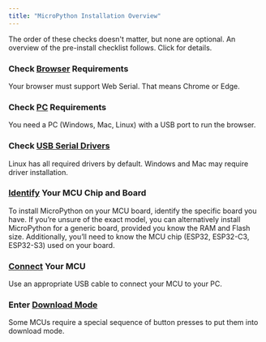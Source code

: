 ```yaml
---
title: "MicroPython Installation Overview"
---
```


The order of these checks doesn't matter, but none are optional.
An overview of the pre-install checklist follows.
Click for details.

### Check [Browser](browser.html) Requirements

Your browser must support Web Serial. That means Chrome or Edge.

### Check [PC](pc.html) Requirements

You need a PC (Windows, Mac, Linux) with a USB port to run the browser.

### Check [USB Serial Drivers](drivers.html)

Linux has all required drivers by default. Windows and Mac may require driver installation.

### [Identify](identify.html) Your MCU Chip and Board

To install MicroPython on your MCU board, identify the specific board you have.
If you’re unsure of the exact model, you can alternatively install
MicroPython for a generic board, provided you know the RAM and Flash size.
Additionally, you’ll need to know the MCU chip (ESP32, ESP32-C3, ESP32-S3)
used on your board.

### [Connect](connect.html) Your MCU

Use an appropriate USB cable to connect your MCU to your PC.

### Enter [Download Mode](download.html)

Some MCUs require a special sequence of button presses to put them into download mode.
